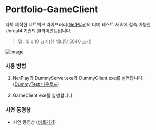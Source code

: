 # Portfolio-GameClient

자체 제작한 네트워크 라이브러리([NetPlay](https://github.com/woodgh/Project-NetPlay))의 더미 테스트 서버에 접속 가능한 Unreal4 기반의 클라이언트입니다.

> 맵: 10 x 10 크기(한 섹터당 5040 크기)

![image](https://user-images.githubusercontent.com/8158795/112950652-7aa88e00-9175-11eb-9116-2c224c5b53b7.png)

### 사용 방법

1. NetPlay의 DummyServer.exe와 DummyClient.exe를 실행합니다.
([DummyTest 다운로드](https://github.com/woodgh/Project-NetPlay/releases/download/1.0/DummyTest.zip))

3. GameClient.exe를 실행합니다. 

### 시연 동영상

- 시연 동영상 ([바로가기](https://www.youtube.com/watch?v=eIysjKEEAmg))
